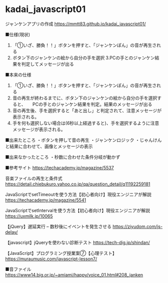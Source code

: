 # kadai_javascript01

ジャンケンアプリの作成
https://mmtt83.github.io/kadai_javascript01/

■仕様(現状)
1. 「①いざ、勝負！！」ボタンを押すと、「ジャンケンぽん」の音が再生される
2. ボタン下のジャンケンの絵から自分の手を選択
3.PCの手とのジャンケン結果を判定してメッセージが出る

■本来の仕様
1. 「①いざ、勝負！！」ボタンを押すと、「ジャンケンぽん」の音が再生される
2. 音の再生が終わるまでに、ボタン下のジャンケンの絵から自分の手を選択すると、
　   PCの手とのジャンケン結果を判定。結果のメッセージが出る
3. 音の再生後、手を選択すると「あと出し」と判定されて、注意メッセージが表示される。
4. 手を何も選択しない場合は(6秒以上経過すると)、手を選択するように注意メッセージが表示される。
 
 ■出来たところ
 ・ボタンを押して音の再生
 ・ジャンケンロジック
 ・じゃんけんと結果に合わせて、画像とメッセージの表示
 
 ■出来なかったところ
 ・秒数に合わせた条件分岐が動かず
 
■参考サイト
https://techacademy.jp/magazine/5537

音楽ファイルの再生と条件式
https://detail.chiebukuro.yahoo.co.jp/qa/question_detail/q11192259181

JavaScriptでsetTimeoutを使う方法【初心者向け】現役エンジニアが解説
https://techacademy.jp/magazine/5541

JavaScriptでsetIntervalを使う方法【初心者向け】現役エンジニアが解説
https://uxmilk.jp/10065

【jQuery】遅延実行 – 数秒後にイベントを発生させる
https://ziyudom.com/js-delay/

【javascript】jQueryを使わない診断テスト
https://tech-dig.jp/shindan/

【JavaScript】プログラミング授業案⑦【心理テスト】
https://muraumusic.com/javascript-lesson7/

■音ファイル
https://www14.big.or.jp/~amiami/happy/voice_01.html#208_janken
